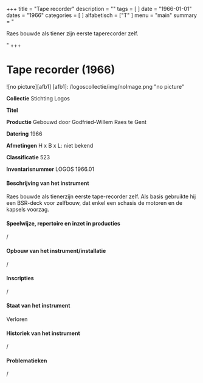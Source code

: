 ﻿+++
title = "Tape recorder"
description = ""
tags = [
]
date = "1966-01-01"
dates = "1966"
categories = [
]
alfabetisch = ["T"
]
menu = "main"
summary = "<p>Raes bouwde als tiener zijn eerste taperecorder zelf.</p>"
+++

# Tape recorder (1966)

![no picture][afb1]
[afb1]: /logoscollectie/img/noImage.png "no picture"

**Collectie**
Stichting Logos

**Titel**


**Productie**
Gebouwd door Godfried-Willem Raes te Gent

**Datering**
1966

**Afmetingen**
H x B x L: niet bekend

**Classificatie**
523

**Inventarisnummer**
LOGOS 1966.01

#### Beschrijving van het instrument
Raes bouwde als tienerzijn eerste tape-recorder zelf. Als basis gebruikte hij een BSR-deck voor zelfbouw, dat enkel een schasis de motoren en de kapsels voorzag.

#### Speelwijze, repertoire en inzet in producties
/

#### Opbouw van het instrument/installatie
/

#### Inscripties
/

#### Staat van het instrument
Verloren

#### Historiek van het instrument
/

#### Problematieken
/

